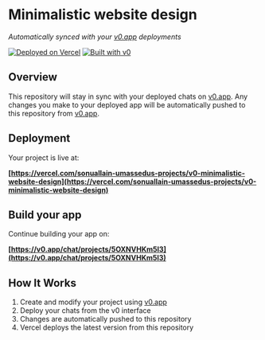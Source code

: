 # Minimalistic website design

*Automatically synced with your [v0.app](https://v0.app) deployments*

[![Deployed on Vercel](https://img.shields.io/badge/Deployed%20on-Vercel-black?style=for-the-badge&logo=vercel)](https://vercel.com/sonuallain-umassedus-projects/v0-minimalistic-website-design)
[![Built with v0](https://img.shields.io/badge/Built%20with-v0.app-black?style=for-the-badge)](https://v0.app/chat/projects/5OXNVHKm5l3)

## Overview

This repository will stay in sync with your deployed chats on [v0.app](https://v0.app).
Any changes you make to your deployed app will be automatically pushed to this repository from [v0.app](https://v0.app).

## Deployment

Your project is live at:

**[https://vercel.com/sonuallain-umassedus-projects/v0-minimalistic-website-design](https://vercel.com/sonuallain-umassedus-projects/v0-minimalistic-website-design)**

## Build your app

Continue building your app on:

**[https://v0.app/chat/projects/5OXNVHKm5l3](https://v0.app/chat/projects/5OXNVHKm5l3)**

## How It Works

1. Create and modify your project using [v0.app](https://v0.app)
2. Deploy your chats from the v0 interface
3. Changes are automatically pushed to this repository
4. Vercel deploys the latest version from this repository
